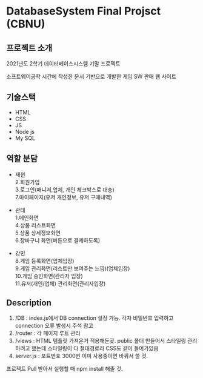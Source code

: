 # DatabaseSystem Final Projsct (CBNU)
## 프로젝트 소개
2021년도 2학기 데이터베이스시스템 기말 프로젝트

소프트웨어공학 시간에 작성한 문서 기반으로 개발한 게임 SW 판매 웹 사이트


## 기술스택
- HTML
- CSS
- JS
- Node js
- My SQL

## 역할 분담
- 재현<br>
2.회원가입<br>
3.로그인(매니저,업체, 개인 체크박스로 대충)<br>
7.마이페이지(유저 개인정보, 유저 구매내역)

- 관태<br>
1.메인화면<br>
4.상품 리스트화면<br>
5.상품 상세정보화면<br>
6.장바구니 화면(버튼으로 결제하도록)

- 강민<br>
8.게임 등록화면(업체입장)<br>
9.게임 관리화면(리스트만 보여주는 느낌)(업체입장)<br>
10.게임 승인화면(관리자 입장)<br>
11.유저(개인/업체) 관리화면(관리자입장)

## Description 
1. /DB : index.js에서 DB connection 설정 가능. 각자 비밀번호 입력하고 connection 오류 발생시 주석 참고
2. /router : 각 페이지 루트 관리
3. /views : HTML 템플릿 가져온거 적용해둔곳. public 폴더 만들어서 스타일링 관리하려고 했는데 스타일링이 다 절대경로라 CSS도 같이 들어가있음
4. server.js : 포트번호 3000번 이미 사용중이면 바꿔서 쓸 것.

프로젝트 Pull 받아서 실행할 때 npm install 해줄 것.
